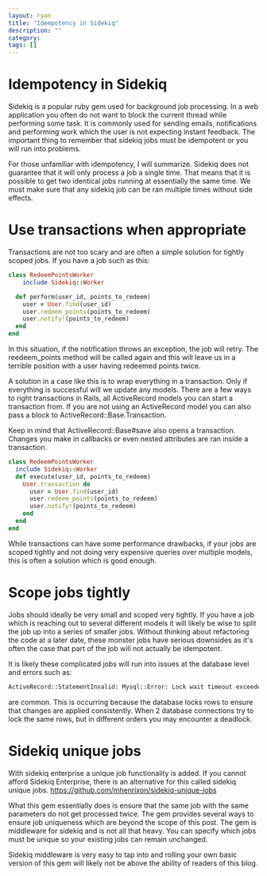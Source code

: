 ```yaml
---
layout: ryan
title: "Idempotency in Sidekiq"
description: ""
category: 
tags: []
---
```


# Idempotency in Sidekiq

Sidekiq is a popular ruby gem used for background job processing. In a web application you often do not want to block the current thread while performing some task. It is commonly used for sending emails, notifications and performing work which the user is not expecting instant feedback. The important thing to remember that sidekiq jobs must be idempotent or you will run into problems.

For those unfamiliar with  idempotency, I will summarize. Sidekiq does not guarantee that it will only process a job a single time. That means that it is possible to get two identical jobs running at essentially the same time. We must make sure that any sidekiq job can be ran multiple times without side effects.

# Use transactions when appropriate
Transactions are not too scary and are often a simple solution for tightly scoped jobs. If you have a job such as this:

~~~ruby
class RedeemPointsWorker
    include Sidekiq::Worker

  def perform(user_id, points_to_redeem)
    user = User.find(user_id)
    user.redeem_points(points_to_redeem)
    user.notify!(points_to_redeem)
  end
end
~~~

In this situation, if the notification throws an exception, the job will retry. The reedeem_points method will be called again and this will leave us in a terrible position with a user having redeemed points twice.

A solution in a case like this is to wrap everything in a transaction. Only if everything is successful will we update any models. There are a few ways to right transactions in Rails, all ActiveRecord models you can start a transaction from. If you are not using an ActiveRecord model you can also pass a block to ActiveRecord::Base.Transaction.

Keep in mind that ActiveRecord::Base#save also opens a transaction. Changes you make in callbacks or even nested attributes are ran inside a transaction.

~~~ruby
class RedeemPointsWorker
  include Sidekiq::Worker
  def execute(user_id, points_to_redeem)
    User.transaction do
      user = User.find(user_id)
      user.redeem_points(points_to_redeem)
      user.notify!(points_to_redeem)
    end
  end
end
~~~


While transactions can have some performance drawbacks, if your jobs are scoped tightly and not doing very expensive queries over multiple models, this is often a solution which is good enough.

# Scope jobs tightly
Jobs should ideally be very small and scoped very tightly. If you have a job which is reaching out to several different models it will likely be wise to split the job up into a series of smaller jobs. Without thinking about refactoring the code at a later date, these monster jobs have serious downsides as it's often the case that part of the job will not actually be idempotent.

It is likely these complicated jobs will run into issues at the database level and errors such as: 

~~~bash
ActiveRecord::StatementInvalid: Mysql::Error: Lock wait timeout exceeded; try restarting transaction
~~~

are common. This is occurring because the database locks rows to ensure that changes are applied consistently. When 2 database connections try to lock the same rows, but in different orders you may encounter a deadlock.

# Sidekiq unique jobs

With sidekiq enterprise a unique job functionality is added. If you cannot afford Sidekiq Enterprise, there is an alternative for this called sidekiq unique jobs.
https://github.com/mhenrixon/sidekiq-unique-jobs

What this gem essentially does is ensure that the same job with the same parameters do not get processed twice. The gem provides several ways to ensure job uniqueness which are beyond the scope of this post. The gem is middleware for sidekiq and is not all that heavy. You can specify which jobs must be unique so your existing jobs can remain unchanged.

Sidekiq middleware is very easy to tap into and rolling your own basic version of this gem will likely not be above the ability of readers of this blog. 


